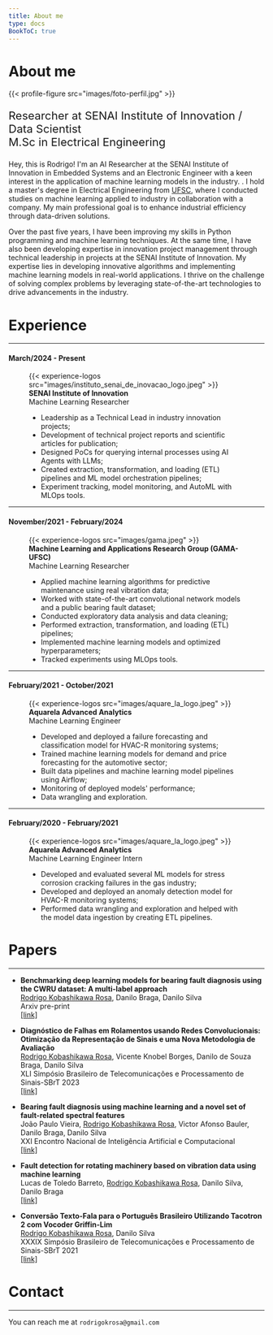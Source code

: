 ```yaml
---
title: About me
type: docs
BookToC: true
---
```


# About me

{{< profile-figure src="images/foto-perfil.jpg" >}}

<p style="font-size: 22px">
    Researcher at SENAI Institute of Innovation /<br> 
    Data Scientist<br>
    M.Sc in Electrical Engineering<br>
</p>

Hey, this is Rodrigo! I'm an AI Researcher at the SENAI Institute of Innovation in Embedded Systems and an Electronic Engineer with a keen interest in the application of machine learning models in the industry. . I hold a master's degree in Electrical Engineering from [UFSC](https://ppgeel.posgrad.ufsc.br/), where I conducted studies on machine learning applied to industry in collaboration with a company. My main professional goal is to enhance industrial efficiency through data-driven solutions.

Over the past five years, I have been improving my skills in Python programming and machine learning techniques. At the same time, I have also been developing expertise in innovation project management through technical leadership in projects at the SENAI Institute of Innovation. My expertise lies in developing innovative algorithms and implementing machine learning models in real-world applications. I thrive on the challenge of solving complex problems by leveraging state-of-the-art technologies to drive advancements in the industry.
            
# Experience
---
#### March/2024 - Present

<figure>
  {{< experience-logos src="images/instituto_senai_de_inovacao_logo.jpeg" >}}
  <figcaption>
    <b>SENAI Institute of Innovation</b><br>
    Machine Learning Researcher<br>
    <ul>
      <li>Leadership as a Technical Lead in industry innovation projects;</li>
      <li>Development of technical project reports and scientific articles for publication;</li>
      <li>Designed PoCs for querying internal processes using AI Agents with LLMs;</li>
      <li>Created extraction, transformation, and loading (ETL) pipelines and ML model orchestration pipelines;</li>
      <li>Experiment tracking, model monitoring, and AutoML with MLOps tools.</li>
    </ul>
  </figcaption>
</figure>

---
#### November/2021 - February/2024

<figure>
  {{< experience-logos src="images/gama.jpeg" >}}
  <figcaption>
    <b>Machine Learning and Applications Research Group (GAMA-UFSC)</b><br>
    Machine Learning Researcher<br>
    <ul>
        <li>Applied machine learning algorithms for predictive maintenance using real vibration data;</li>
        <li>Worked with state-of-the-art convolutional network models and a public bearing fault dataset;</li>
        <li>Conducted exploratory data analysis and data cleaning;</li>
        <li>Performed extraction, transformation, and loading (ETL) pipelines;</li>
        <li>Implemented machine learning models and optimized hyperparameters;</li>
        <li>Tracked experiments using MLOps tools.</li>
    </ul>
  </figcaption>
</figure>

---
#### February/2021 - October/2021

<figure>
  {{< experience-logos src="images/aquare_la_logo.jpeg" >}}
  <figcaption>
    <b>Aquarela Advanced Analytics</b><br>
    Machine Learning Engineer<br>
    <ul>
        <li>Developed and deployed a failure forecasting and classification model for HVAC-R monitoring systems;</li>
        <li>Trained machine learning models for demand and price forecasting for the automotive sector;</li>
        <li>Built data pipelines and machine learning model pipelines using Airflow;</li>
        <li>Monitoring of deployed models' performance;</li>
        <li>Data wrangling and exploration.</li>
    </ul>
  </figcaption>
</figure>

---
#### February/2020 - February/2021

<figure>
  {{< experience-logos src="images/aquare_la_logo.jpeg" >}}
  <figcaption>
    <b>Aquarela Advanced Analytics</b><br>
    Machine Learning Engineer Intern<br>
    <ul>
        <li>Developed and evaluated several ML models for stress corrosion cracking failures in the gas industry;</li>
        <li>Developed and deployed an anomaly detection model for HVAC-R monitoring systems;</li>
        <li>Performed data wrangling and exploration and helped with the model data ingestion by creating ETL pipelines.</li>
    </ul>
  </figcaption>
</figure>


# Papers
---

- **Benchmarking deep learning models for bearing fault diagnosis using the CWRU dataset: A multi-label approach**\
<u>Rodrigo Kobashikawa Rosa</u>, Danilo Braga, Danilo Silva\
Arxiv pre-print\
[[link]](https://arxiv.org/pdf/2407.14625)

- **Diagnóstico de Falhas em Rolamentos usando Redes Convolucionais: Otimização da Representação de Sinais e uma Nova Metodologia de Avaliação**\
<u>Rodrigo Kobashikawa Rosa</u>, Vicente Knobel Borges, Danilo de Souza Braga, Danilo Silva\
XLI Simpósio Brasileiro de Telecomunicações e Processamento de Sinais-SBrT 2023\
[[link]](https://biblioteca.sbrt.org.br/articlefile/4443.pdf)

- **Bearing fault diagnosis using machine learning and a novel set of fault-related spectral features**\
João Paulo Vieira, <u>Rodrigo Kobashikawa Rosa</u>, Victor Afonso Bauler, Danilo Braga, Danilo Silva\
XXI Encontro Nacional de Inteligência Artificial e Computacional\
[[link]](https://sol.sbc.org.br/index.php/eniac/article/view/33787)

- **Fault detection for rotating machinery based on vibration data using machine learning**\
Lucas de Toledo Barreto, <u>Rodrigo Kobashikawa Rosa</u>, Danilo Silva, Danilo Braga\
[[link]](https://sol.sbc.org.br/index.php/eniac/article/view/25706)

- **Conversão Texto-Fala para o Português Brasileiro Utilizando Tacotron 2 com Vocoder Griffin-Lim**\
<u>Rodrigo Kobashikawa Rosa</u>, Danilo Silva\
XXXIX Simpósio Brasileiro de Telecomunicações e Processamento de Sinais-SBrT 2021\
[[link]](https://biblioteca.sbrt.org.br/articlefile/2858.pdf)

# Contact
---
You can reach me at `rodrigokrosa@gmail.com`